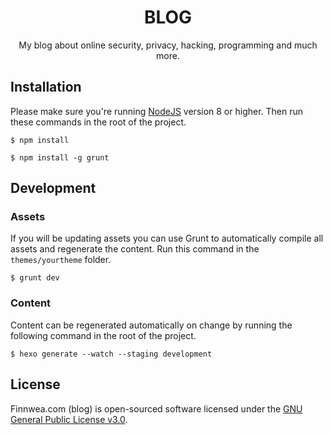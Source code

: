 <h1 align="center">BLOG</h1>
<p align="center">My blog about online security, privacy, hacking, programming and much more.</p>

## Installation

Please make sure you're running [NodeJS](https://nodejs.org/en/) version 8 or higher. Then run these commands in the root of the project.

`$ npm install`

`$ npm install -g grunt`

## Development

### Assets

If you will be updating assets you can use Grunt to automatically compile all assets and regenerate the content. Run this command in the `themes/yourtheme` folder.

`$ grunt dev`

### Content

Content can be regenerated automatically on change by running the following command in the root of the project.

`$ hexo generate --watch --staging development`

## License

Finnwea.com (blog) is open-sourced software licensed under the [GNU General Public License v3.0](https://github.com/tijme/blog/blob/master/LICENSE.md).
